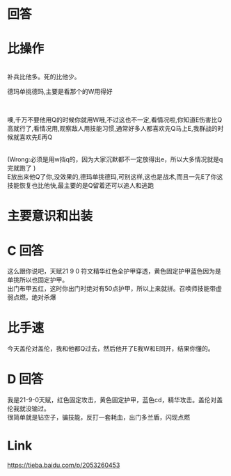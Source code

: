 

# 回答

<h1>比操作</h1><br/>
补兵比他多。死的比他少。<br/>

德玛单挑德玛,主要是看那个的W用得好

<br/>

噢,千万不要他用Q的时候你就用W哦,不过这也不一定,看情况啦,你知道E伤害比Q高就行了,看情况用,观察敌人用技能习惯,通常好多人都喜欢先Q马上E,我群战的时候就喜欢先E再Q

<br/>
(Wrong:必须是用w挡q的，因为大家沉默都不一定放得出e，所以大多情况就是q完就跑了 )<br/>
E放出来他Q了你,没效果的,德玛单挑德玛,可别这样,这也是战术,而且一先E了你这技能恢复也比他快,最主要的是Q留着还可以追人和逃跑

# 主要意识和出装 


# C 回答

这么跟你说吧，天赋21 9 0 符文精华红色全护甲穿透，黄色固定护甲蓝色因为是单挑所以也固定护甲。
<br/>出门布甲五红，这时你出门时绝对有50点护甲，所以上来就拼。召唤师技能带虚弱点燃，绝对杀爆

# 比手速

今天盖伦对盖伦，我和他都Q过去，然后他开了E我W和E同开，结果你懂的。

# D 回答

我是21-9-0天赋，红色固定攻击，黄色固定护甲，蓝色cd，精华攻击。盖伦对盖伦我就没输过。
<br/>很简单就是钻空子，骗技能，反打一套耗血，出门多兰盾，闪现点燃

# Link

https://tieba.baidu.com/p/2053260453
